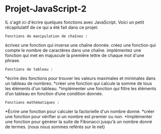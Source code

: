 # Projet-JavaScript-2
IL s'agit ici d'écrire quelques fonctions avec JavaScript.
Voici un petit récapitulatif de ce qui a été fait dans ce projet:
  
    Fonctions de manipulation de chaînes :
 écrivez une fonction qui inverse une chaîne donnée.
 créez une fonction qui compte le nombre de caractères dans une chaîne.
 implémentez une fonction qui met en majuscule la première lettre de chaque mot d'une phrase.

    Fonctions de tableau :
*écrire des fonctions pour trouver les valeurs maximales et minimales dans un tableau de nombres.
*créer une fonction qui calcule la somme de tous les éléments d'un tableau.
*implémenter une fonction qui filtre les éléments d’un tableau en fonction d’une condition donnée.
  
    Fonctions mathématiques :
*Écrire une fonction pour calculer la factorielle d'un nombre donné.
*créer une fonction pour vérifier si un nombre est premier ou non.
*Implémenter une fonction pour générer la suite de Fibonacci jusqu'à un nombre donné de termes. (nous nous sommes reférés sur le net)
